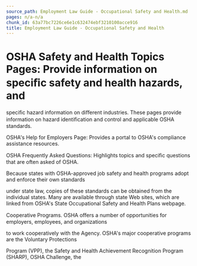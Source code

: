 ```yaml
---
source_path: Employment Law Guide - Occupational Safety and Health.md
pages: n/a-n/a
chunk_id: 63a77bc7226ce6e1c632474ebf3210100acce916
title: Employment Law Guide - Occupational Safety and Health
---
```

# OSHA Safety and Health Topics Pages: Provide information on speciﬁc safety and health hazards, and

speciﬁc hazard information on diﬀerent industries. These pages provide information on hazard identiﬁcation and control and applicable OSHA standards.

OSHA's Help for Employers Page: Provides a portal to OSHA's compliance assistance resources.

OSHA Frequently Asked Questions: Highlights topics and speciﬁc questions that are often asked of OSHA.

Because states with OSHA-approved job safety and health programs adopt and enforce their own standards

under state law, copies of these standards can be obtained from the individual states. Many are available through state Web sites, which are linked from OSHA's State Occupational Safety and Health Plans webpage.

Cooperative Programs. OSHA oﬀers a number of opportunities for employers, employees, and organizations

to work cooperatively with the Agency. OSHA's major cooperative programs are the Voluntary Protections

Program (VPP), the Safety and Health Achievement Recognition Program (SHARP), OSHA Challenge, the
